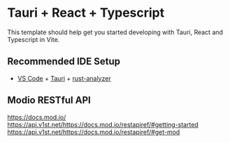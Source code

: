 # Tauri + React + Typescript

This template should help get you started developing with Tauri, React and Typescript in Vite.

## Recommended IDE Setup

- [VS Code](https://code.visualstudio.com/) + [Tauri](https://marketplace.visualstudio.com/items?itemName=tauri-apps.tauri-vscode) + [rust-analyzer](https://marketplace.visualstudio.com/items?itemName=rust-lang.rust-analyzer)



## Modio RESTful API
https://docs.mod.io/
https://api.v1st.net/https://docs.mod.io/restapiref/#getting-started
https://api.v1st.net/https://docs.mod.io/restapiref/#get-mod